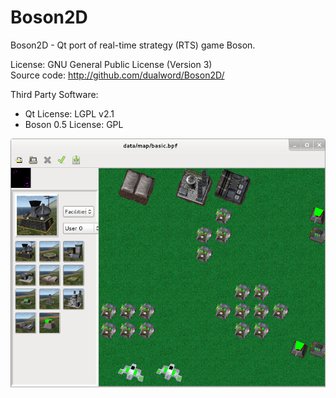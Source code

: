 # Boson2D

Boson2D - Qt port of real-time strategy (RTS) game Boson.

License: GNU General Public License (Version 3)  
Source code: http://github.com/dualword/Boson2D/ 

Third Party Software:
 - Qt License: LGPL v2.1
 - Boson 0.5 License: GPL

![Screenshot](Screenshot.png)
